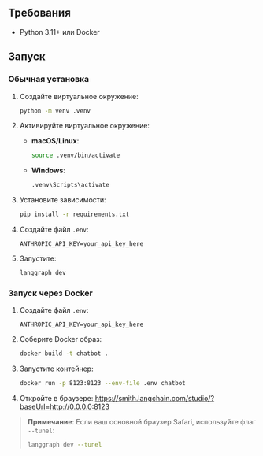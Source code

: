 ## Требования
- Python 3.11+ или Docker

## Запуск

### Обычная установка
1. Создайте виртуальное окружение:
   ```bash
   python -m venv .venv
   ```

2. Активируйте виртуальное окружение:
   - **macOS/Linux**:
     ```bash
     source .venv/bin/activate
     ```
   - **Windows**:
     ```bash
     .venv\Scripts\activate
     ```

3. Установите зависимости:
   ```bash
   pip install -r requirements.txt
   ```

4. Создайте файл `.env`:
   ```
   ANTHROPIC_API_KEY=your_api_key_here
   ```

5. Запустите:
   ```bash
   langgraph dev
   ```

### Запуск через Docker
1. Создайте файл `.env`:
   ```
   ANTHROPIC_API_KEY=your_api_key_here
   ```

2. Соберите Docker образ:
   ```bash
   docker build -t chatbot .
   ```

3. Запустите контейнер:
   ```bash
   docker run -p 8123:8123 --env-file .env chatbot
   ```

4. Откройте в браузере: https://smith.langchain.com/studio/?baseUrl=http://0.0.0.0:8123

> **Примечание**: Если ваш основной браузер Safari, используйте флаг `--tunel`:
> ```bash
> langgraph dev --tunel
> ```
